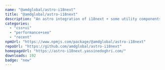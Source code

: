 ```yaml
---
name: "@amdglobal/astro-i18next"
title: "@amdglobal/astro-i18next"
description: "An astro integration of i18next + some utility components to help you translate your astro websites!"
categories:
  - "css+ui"
  - "performance+seo"
  - "recent"
npmUrl: "https://www.npmjs.com/package/@amdglobal/astro-i18next"
repoUrl: "https://github.com/amdglobal/astro-i18next"
homepageUrl: "https://astro-i18next.yassinedoghri.com/"
downloads: 192
badge: "new"
---
```

